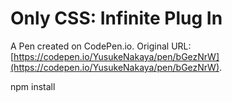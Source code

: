 # Only CSS: Infinite Plug In

A Pen created on CodePen.io. Original URL: [https://codepen.io/YusukeNakaya/pen/bGezNrW](https://codepen.io/YusukeNakaya/pen/bGezNrW).

npm install
